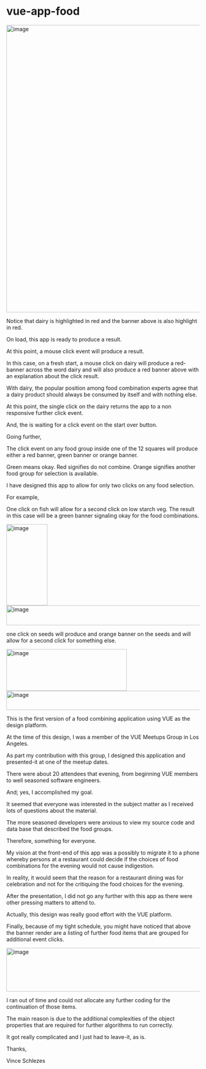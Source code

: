 # vue-app-food

<img width="1322" height="750" alt="image" src="https://github.com/user-attachments/assets/e4e81a76-a4d0-4e6b-a2c1-692b0f1c0280" />

Notice that dairy is highlighted in red and the banner above is also highlight in red.

On load, this app is ready to produce a result.

At this point, a mouse click event will produce a result.

In this case, on a fresh start, a mouse click on dairy will produce a red-banner across the word dairy and will also produce a red banner above with an explanation about the click result.

With dairy, the popular position among food combination experts agree that a dairy product should always be consumed by itself and with nothing else.

At this point, the single click on the dairy returns the app to a non responsive further click event.

And, the is waiting for a click event on the start over button.

Going further,

The click event on any food group inside one of the 12 squares will produce either a red banner, green banner or orange banner.

Green means okay. Red signifies do not combine. Orange signifies another food group for selection is available.

I have designed this app to allow for only two clicks on any food selection.

For example,

One click on fish will allow for a second click on low starch veg. The result in this case will be a green banner signaling okay for the food combinations.

<img width="107" height="212" alt="image" src="https://github.com/user-attachments/assets/d8dab8da-f29d-4cf0-afac-748d9938d116" />

<img width="1300" height="52" alt="image" src="https://github.com/user-attachments/assets/b375fdd1-d803-4e02-b660-36c532bd0a91" />

one click on seeds will produce and orange banner on the seeds and will allow for a second click for something else.

<img width="314" height="109" alt="image" src="https://github.com/user-attachments/assets/c5242362-5cf7-49a5-85f4-724a9f1eaaa6" />

<img width="1309" height="50" alt="image" src="https://github.com/user-attachments/assets/54d4d362-9ef7-49ee-9eac-bb98cb18abe3" />

This is the first version of a food combining application using VUE as the design platform.  

At the time of this design, I was a member of the VUE Meetups Group in Los Angeles.  

As part my contribution with this group, I designed this application and presented-it at one of the meetup dates.

There were about 20 attendees that evening, from beginning VUE members to well seasoned software engineers.

And; yes, I accomplished my goal.

It seemed that everyone was interested in the subject matter as I received lots of questions about the material.

The more seasoned developers were anxious to view my source code and data base that described the food groups.

Therefore, something for everyone.

My vision at the front-end of this app was a possibly to migrate it to a phone whereby persons at a restaurant could decide if the choices of food combinations for the evening would not cause indigestion.

In reality, it would seem that the reason for a restaurant dining was for celebration and not for the critiquing the food choices for the evening.

After the presentation, I did not go any further with this app as there were other pressing matters to attend to.

Actually, this design was really good effort with the VUE platform.

Finally, because of my tight schedule, you might have noticed that above the banner render are a listing of further food items that are grouped for additional event clicks.

<img width="1312" height="114" alt="image" src="https://github.com/user-attachments/assets/c9897610-0b8e-48b3-b13f-c0e107622bc3" />

I ran out of time and could not allocate any further coding for the continuation of those items.

The main reason is due to the additional complexities of the object properties that are required for further algorithms to run correctly.

It got really complicated and I just had to leave-it, as is.

Thanks,

Vince Schlezes










